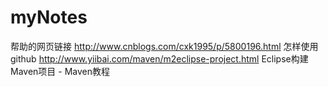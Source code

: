 # myNotes
帮助的网页链接
http://www.cnblogs.com/cxk1995/p/5800196.html	怎样使用github
http://www.yiibai.com/maven/m2eclipse-project.html Eclipse构建Maven项目 - Maven教程
